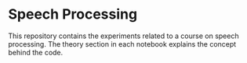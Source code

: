 # Speech Processing
This repository contains the experiments related to a course on speech processing.
The theory section in each notebook explains the concept behind the code.
